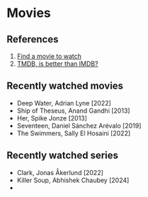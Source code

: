 # Movies

## References

1. [Find a movie to watch](https://agoodmovietowatch.com/)
2. [TMDB, is better than IMDB?](https://www.themoviedb.org/)

## Recently watched movies

- Deep Water, Adrian Lyne [2022]
- Ship of Theseus, Anand Gandhi [2013]
- Her, Spike Jonze [2013]
- Seventeen, Daniel Sánchez Arévalo [2019]
- The Swimmers, Sally El Hosaini [2022]

## Recently watched series

- Clark, Jonas Åkerlund [2022]
- Killer Soup, Abhishek Chaubey [2024]
-
